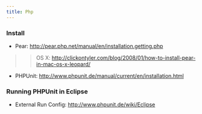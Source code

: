 ```yaml
---
title: Php
---
```

### Install
* Pear: <http://pear.php.net/manual/en/installation.getting.php>
>> OS X: <http://clickontyler.com/blog/2008/01/how-to-install-pear-in-mac-os-x-leopard/>
* PHPUnit: <http://www.phpunit.de/manual/current/en/installation.html>

### Running PHPUnit in Eclipse
* External Run Config: <http://www.phpunit.de/wiki/Eclipse>
